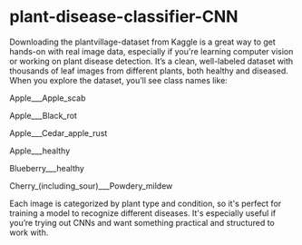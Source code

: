 # plant-disease-classifier-CNN

Downloading the plantvillage-dataset from Kaggle is a great way to get hands-on with real image data, especially if you're learning computer vision or working on plant disease detection. It’s a clean, well-labeled dataset with thousands of leaf images from different plants, both healthy and diseased. When you explore the dataset, you’ll see class names like:

Apple___Apple_scab

Apple___Black_rot

Apple___Cedar_apple_rust

Apple___healthy

Blueberry___healthy

Cherry_(including_sour)___Powdery_mildew

Each image is categorized by plant type and condition, so it's perfect for training a model to recognize different diseases. It's especially useful if you’re trying out CNNs and want something practical and structured to work with.
